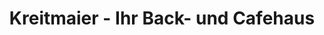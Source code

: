 ---
title: "Kreitmaier - Ihr Back- und Cafehaus"
url: /bruckmuehl/kreitmaier-ihr-back-und-cafehaus/
shop: Bäckerei
---